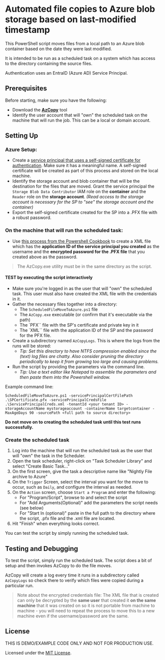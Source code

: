 # Automated file copies to Azure blob storage based on last-modified timestamp

This PowerShell script moves files from a local path to an Azure blob container based on the date they were last modified.  

It is intended to be run as a scheduled task on a system which has access to the directory containing the source files.

Authentication uses an EntraID (Azure AD) Service Principal.

## Prerequisites

Before starting, make sure you have the following:

- Download the **[AzCopy](https://learn.microsoft.com/azure/storage/common/storage-use-azcopy-v10)** tool
- Identify the user account that will "own" the scheduled task on the machine that will run the job.  This can be a local or domain account.

## Setting Up

### Azure Setup:
* Create a [service principal that uses a self-signed certificate for authentication](https://learn.microsoft.com/en-us/entra/identity-platform/howto-authenticate-service-principal-powershell#create-service-principal-with-self-signed-certificate).  Make sure it has a meaningful name.  A self-signed certificate will be created as part of this process and stored on the local machine.
* Identify the storage account and blob container that will be the destination for the files that are moved.  Grant the service principal the `Storage Blob Data Contributor` IAM role on the **container** and the `Reader` role on the **storage account**. *(Read access to the storage account is necessary for the SP to "see" the storage account and the container)*
* Export the self-signed certificate created for the SP into a .PFX file with a robust password.

### On the machine that will run the scheduled task:
* Use [this process from the Powershell Cookbook](https://powershellcookbook.com/recipe/PukO/securely-store-credentials-on-disk) to create a XML file which has the **application ID of the service principal you created** as the username and the **encrypted password for the .PFX file** that you created above as the password.

> The AzCopy.exe utility must be in the same directory as the script.

#### TEST by executing the script interactively

* Make sure you're logged in as the user that will "own" the scheduled task.  This user must also have created the XML file with the credentials in it.
* Gather the necessary files together into a directory:
    * The `ScheduledFileMoveToAzure.ps1` file
    * The `AzCopy.exe` executable (or confirm that it's executable via the path)
    * The `PFX`` file with the SP's certificate and private key in it
    * The `XML`` file with the application ID of the SP and the password for the PFX file.
* Create a subdirectory named `AzCopyLogs`.  This is where the logs from the runs will be stored:
    * *Tip:  Set this directory to have NTFS compression enabled since the (text) log files are chatty.  Also consider pruning the directory periodically to keep it from growing too large and causing problems.*
* Run the script by providing the parameters via the command line.
    * *Tip:  Use a text editor like Notepad to assemble the parameters and then paste them into the Powershell window.*

Example command line:

`ScheduledFileMoveToAzure.ps1 -servicePrincipalCertFilePath .\SPCertificate.pfx -servicePrincipalCredsFile .\ServicePrincipalCreds.xml -tenantId <your tenant ID> -storageAccountName mystorageaccount -containerName targetcontainer -MaxAgeDays 90 -sourcePath <full path to source directory>`

**Do not move on to creating the scheduled task until this test runs successfully.**

### Create the scheduled task

1. Log into the machine that will run the scheduled task as the user that will "own" the task in the Scheduler.
2. Open the task scheduler, right-click on "Task Scheduler Library" and select "Create Basic Task..."
3. On the first screen, give the task a descriptive name like "Nightly File archive to Azure"
4. On the `Trigger` Screen, select the interval you want for the move to occur, such as `Daily`, and configure the interval as needed.
5. On the `Action` screen, choose `Start a Program` and enter the following:
    * For "Program/Script", browse to and select the script
    * For "Add Arguments(Optional)" add the parameters the script needs (see below)
    * For "Start In (optional)" paste in the full path to the directory where the script, .pfx file and the .xml file are located.
6. Hit "Finish" when everything looks correct.

You can test the script by simply running the scheduled task.

## Testing and Debugging

To test the script, simply run the scheduled task.  The script does a bit of setup and then invokes AzCopy to do the file moves.

AzCopy will create a log every time it runs in a subdirectory called `AzCopyLogs` so check there to verify which files were copied during a particular run.

 > Note about the encrypted credentials file:  The XML file that is created can only be decrypted by the **same user** that created it **on the same machine** that it was created on so it is not portable from machine to machine - you will need to repeat the process to move this to a new machine even if the username/password are the same.

## License

THIS IS DEMO/EXAMPLE CODE ONLY AND NOT FOR PRODUCTION USE. 

Licensed under the [MIT License](LICENSE).
